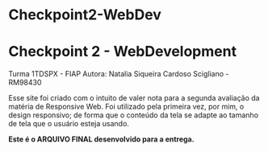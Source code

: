 # Checkpoint2-WebDev
# Checkpoint 2 - WebDevelopment
Turma 1TDSPX - FIAP
Autora: Natalia Siqueira Cardoso Scigliano -  RM98430

Esse site foi criado com o intuito de valer nota para a segunda avaliação da matéria de Responsive Web.
Foi utilizado pela primeira vez, por mim, o design responsivo; de forma que o conteúdo da tela se adapte
ao tamanho de tela que o usuário esteja usando.

**Este é o ARQUIVO FINAL desenvolvido para a entrega.**
